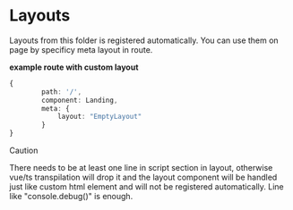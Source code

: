 # Layouts

Layouts from this folder is registered automatically. You can use them on page by specificy meta layout in route.

**example route with custom layout**
```ts
{
        path: '/',
        component: Landing,
        meta: {
            layout: "EmptyLayout"
        }
}
```

> [!CAUTION]
> There needs to be at least one line in script section in layout, otherwise vue/ts transpilation will drop it and the layout component will be handled just like custom html element and will not be registered automatically. Line like "console.debug()" is enough.
